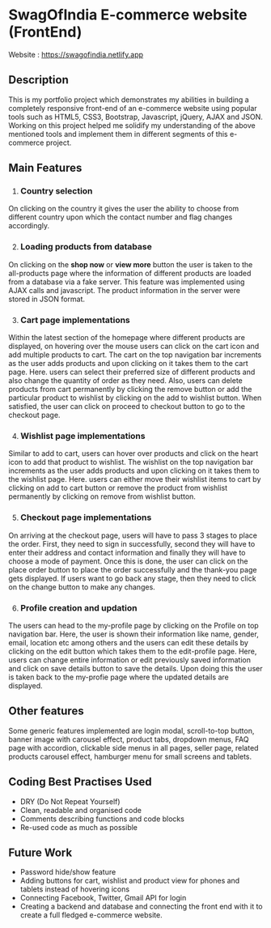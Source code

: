 # SwagOfIndia E-commerce website (FrontEnd)

Website : https://swagofindia.netlify.app

## Description 
This is my portfolio project which demonstrates my abilities in building a completely responsive front-end of an e-commerce website using popular tools such as HTML5, CSS3, Bootstrap, Javascript, jQuery, AJAX and JSON. Working on this project helped me solidify my understanding of the above mentioned tools and implement them in different segments of this e-commerce project.


## Main Features
1. ### Country selection
On clicking on the country it gives the user the ability to choose from different country upon which the contact number and flag changes accordingly. 

2. ### Loading products from database
On clicking on the **shop now** or **view more** button the user is taken to the all-products page where the information of different products are loaded from a database via a fake server. This feature was implemented using AJAX calls and javascript. The product information in the server were stored in JSON format.  

3. ### Cart page implementations 
Within the latest section of the homepage where different products are displayed, on hovering over the mouse users can click on the cart icon and add multiple products to cart. The cart on the top navigation bar increments as the user adds products and upon clicking on it takes them to the cart page. Here. users can select their preferred size of different products and also change the quantity of order as they need. Also, users can delete products from cart permanently by clicking the remove button or add the particular product to wishlist by clicking on the add to wishlist button. When satisfied, the user can click on proceed to checkout button to go to the checkout page. 

4. ### Wishlist page implementations
Similar to add to cart, users can hover over products and click on the heart icon to add that product to wishlist. The wishlist on the top navigation bar increments as the user adds products and upon clicking on it takes them to the wishlist page. Here. users can either move their wishlist items to cart by clicking on add to cart button or remove the product from wishlist permanently by clicking on remove from wishlist button. 

5. ### Checkout page implementations
On arriving at the checkout page, users will have to pass 3 stages to place the order. First, they need to sign in successfully, second they will have to enter their address and contact information and finally they will have to choose a mode of payment. Once this is done, the user can click on the place order button to place the order successfully and the thank-you page gets displayed. If users want to go back any stage, then they need to click on the change button to make any changes. 

6. ### Profile creation and updation
The users can head to the my-profile page by clicking on the Profile on top navigation bar. Here, the user is shown their information like name, gender, email, location etc among others and the users can edit these details by clicking on the edit button which takes them to the edit-profile page. Here, users can change entire information or edit previously saved information and click on save details button to save the details. Upon doing this the user is taken back to the my-profie page where the updated details are displayed. 

## Other features
Some generic features implemented are login modal, scroll-to-top button, banner image with carousel effect, product tabs, dropdown menus, FAQ page with accordion, clickable side menus in all pages, seller page, related products carousel effect, hamburger menu for small screens and tablets.

## Coding Best Practises Used
* DRY (Do Not Repeat Yourself)
* Clean, readable and organised code
* Comments describing functions and code blocks
* Re-used code as much as possible

## Future Work
* Password hide/show feature
* Adding buttons for cart, wishlist and product view for phones and tablets instead of hovering icons
* Connecting Facebook, Twitter, Gmail API for login
* Creating a backend and database and connecting the front end with it to create a full fledged e-commerce website.
